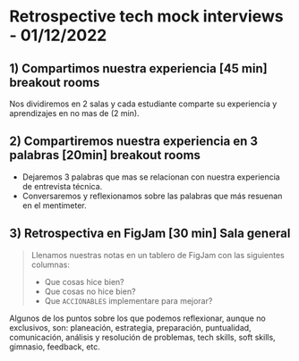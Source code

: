 # Retrospective tech mock interviews - 01/12/2022

## 1) Compartimos nuestra experiencia [45 min] breakout rooms

Nos dividiremos en 2 salas y cada estudiante comparte su experiencia y
aprendizajes en no mas de (2 min).

## 2) Compartiremos nuestra experiencia en 3 palabras [20min] breakout rooms

- Dejaremos 3 palabras que mas se relacionan con nuestra experiencia de entrevista
  técnica.
- Conversaremos y reflexionamos sobre las palabras que más resuenan en el mentimeter.

## 3) Retrospectiva en FigJam [30 min] Sala general

> Llenamos nuestras notas en un tablero de FigJam con las siguientes columnas:
>
> - Que cosas hice bien?
> - Que cosas no hice bien?
> - Que `ACCIONABLES` implementare para mejorar?

Algunos de los puntos sobre los que podemos reflexionar, aunque no exclusivos, son:
planeación, estrategia, preparación, puntualidad, comunicación, análisis y
resolución de problemas, tech skills, soft skills, gimnasio, feedback, etc.

